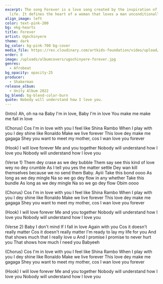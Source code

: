 ```yaml
---
excerpt: The song Forever is a love song created by the inspiration of my love
  life. It defines the heart of a woman that loves a man unconditionally.
align_image: left
color: text-pink-200
bg: ekg-hearts
title: Forever
artist: Ugochinyere
theme: dark
bg_color: bg-pink-700 bg-cover
media_file: https://res.cloudinary.com/artkids-foundation/video/upload/v1664797983/08._Ugochinyere_-_Forever_agfoap.mp3
order: 8
image: /uploads/albumcovers/ugochinyere-forever.jpg
genres:
  - Afrobeat
bg_opacity: opacity-25
producer:
  - Shakerman
release_album:
  - Unity Album 2022
bg_blend: bg-blend-color-burn
quote: Nobody will understand how I love you.
---
```

(Intro)
Ah, oh na na
Baby I'm in love, Baby I'm in love
You make me make me fall in love

(Chorus)
Cos I'm in love with you I feel like Shina Rambo
When I play with you I dey shine like Ronaldo
Make we live forever
This love dey make me gagaga
Shey you want to meet my mother, cos I wan love you forever

(Hook)
I will love forever
Me and you together
Nobody will understand how I love you
Nobody will understand how I love you

(Verse 1)
Them dey crase as we dey bubble
Them say see this kind of love wey no dey crumble
As I tell you yes the matter settle
Dey wan kill themselves because we no send them
Baby. Ayiii
Take this bond oooo
As long as we dey mingle
Na so we go dey flow in any whether
Take this bundle
As long as we dey mingle
Na so we go dey flow
Obim oooo

(Chorus)
Cos I'm in love with you I feel like Shina Rambo
When I play with you I dey shine like Ronaldo
Make we live forever
This love dey make me gagaga
Shey you want to meet my mother, cos I wan love you forever

(Hook)
I will love forever
Me and you together
Nobody will understand how I love you
Nobody will understand how I love you

(Verse 2)
Baby I don't mind
If I fall in love
Again with you
Cos it doesn't really matter
Cos it doesn't really matter
I'm ready to lay my life for you
And that shows much that I really love u
And I promise
I promise to never hurt you
That shows how much I need you
Babyeeh

(Chorus)
Cos I'm in love with you I feel like Shina Rambo
When I play with you I dey shine like Ronaldo
Make we live forever
This love dey make me gagaga
Shey you want to meet my mother, cos I wan love you forever

(Hook)
I will love forever
Me and you together
Nobody will understand how I love you
Nobody will understand how I love you

